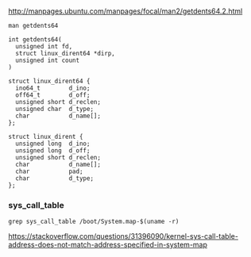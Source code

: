 ###
http://manpages.ubuntu.com/manpages/focal/man2/getdents64.2.html

```
man getdents64

int getdents64(
  unsigned int fd, 
  struct linux_dirent64 *dirp,
  unsigned int count
)

struct linux_dirent64 {
  ino64_t        d_ino;
  off64_t        d_off;
  unsigned short d_reclen;
  unsigned char  d_type;
  char           d_name[];
};

struct linux_dirent {
  unsigned long  d_ino;
  unsigned long  d_off;
  unsigned short d_reclen;
  char           d_name[];
  char           pad;
  char           d_type;
};
```

### sys_call_table
```
grep sys_call_table /boot/System.map-$(uname -r)
```

https://stackoverflow.com/questions/31396090/kernel-sys-call-table-address-does-not-match-address-specified-in-system-map
